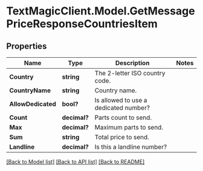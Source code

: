 # TextMagicClient.Model.GetMessagePriceResponseCountriesItem
## Properties

Name | Type | Description | Notes
------------ | ------------- | ------------- | -------------
**Country** | **string** | The 2-letter ISO country code. | 
**CountryName** | **string** | Country name. | 
**AllowDedicated** | **bool?** | Is allowed to use a dedicated number? | 
**Count** | **decimal?** | Parts count to send. | 
**Max** | **decimal?** | Maximum parts to send. | 
**Sum** | **string** | Total price to send. | 
**Landline** | **decimal?** | Is this a landline number? | 

[[Back to Model list]](../README.md#documentation-for-models) [[Back to API list]](../README.md#documentation-for-api-endpoints) [[Back to README]](../README.md)

